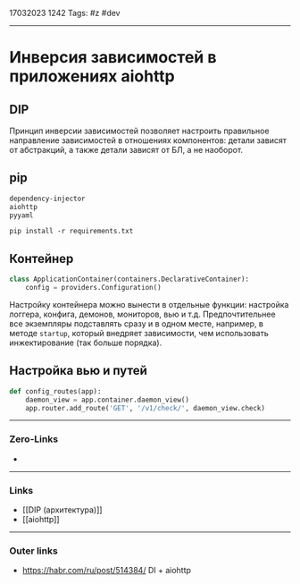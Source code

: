 17032023 1242
Tags: #z #dev

---
# Инверсия зависимостей в приложениях aiohttp

## DIP

Принцип инверсии зависимостей позволяет настроить правильное направление зависимостей в отношениях компонентов: детали зависят от абстракций, а также детали зависят от БЛ, а не наоборот.

## pip

```txt
dependency-injector
aiohttp
pyyaml
```

```shell
pip install -r requirements.txt
```

## Контейнер

```python
class ApplicationContainer(containers.DeclarativeContainer):
	config = providers.Configuration()
```

Настройку контейнера можно вынести в отдельные функции: настройка логгера, конфига, демонов, мониторов, вью и т.д.
Предпочтительнее все экземпляры подставлять сразу и в одном месте, например, в методе `startup`, который внедряет зависимости, чем использовать инжектирование (так больше порядка).

## Настройка вью и путей

```python
def config_routes(app):  
    daemon_view = app.container.daemon_view()  
    app.router.add_route('GET', '/v1/check/', daemon_view.check)
```

---
### Zero-Links
- 

---
### Links
- [[DIP (архитектура)]]
- [[aiohttp]]

---
### Outer links
- https://habr.com/ru/post/514384/ DI + aiohttp